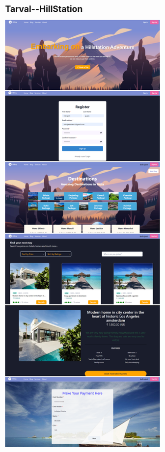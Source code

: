 <h1>Tarval--HillStation</h1>

<img src='./src/images/home.png'/>

<img src='./src/images/singup.png'/>

<img src='./src/images/blog.png'>

<img src='./src/images/service.png'>

<img src='./src/images/detail.png'>

<img src='./src/images/payment.png'>

